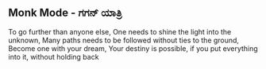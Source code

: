 ## Monk Mode - ಗಗನ್ ಯಾತ್ರಿ

To go further than anyone else,
One needs to shine the light into the unknown,
Many paths needs to be followed without ties to the ground,
Become one with your dream, Your destiny is possible, if you put everything into it, without holding back